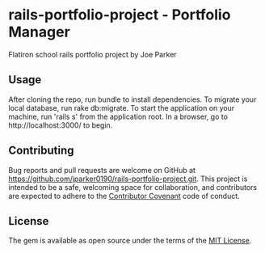 # rails-portfolio-project - Portfolio Manager

Flatiron school rails portfolio project by Joe Parker

## Usage

After cloning the repo, run bundle to install dependencies. To migrate your local database, run rake db:migrate. To start the application on your machine, run 'rails s' from the application root.  In a browser, go to http://localhost:3000/ to begin.

## Contributing

Bug reports and pull requests are welcome on GitHub at https://github.com/jparker0190/rails-portfolio-project.git. This project is intended to be a safe, welcoming space for collaboration, and contributors are expected to adhere to the [Contributor Covenant](contributor-covenant.org) code of conduct.


## License

The gem is available as open source under the terms of the [MIT License](http://opensource.org/licenses/MIT).
